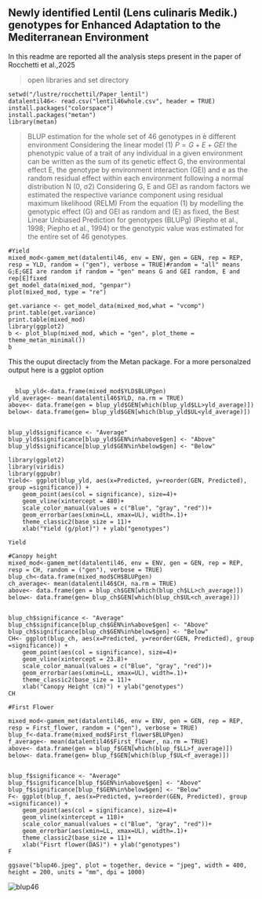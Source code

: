 
## Newly identified Lentil (Lens culinaris Medik.) genotypes for Enhanced Adaptation to the Mediterranean Environment 
In this readme are reported all the analysis steps present in the paper of Rocchetti et al.,2025

> open libraries and set directory
```
setwd("/lustre/rocchettil/Paper_lentil")
datalentil46<- read.csv("lentil46whole.csv", header = TRUE)
install.packages("colorspace")
install.packages("metan")
library(metan)
```

> BLUP estimation for the whole set of 46 genotypes in è different environment
Considering the linear model (1) $P = G + E + GEI$ the phenotypic value of a trait of any individual in a given environment can be written as the sum of its genetic effect G, the environmental effect E, the genotype by environment interaction (GEI) and e as the random residual effect within each environment following a normal distribution N (0, σ2) 
Considering G, E and GEI as random factors we estimated the respective variance component using residual maximum likelihood (RELM) 
From the equation (1) by modelling the genotypic effect (G) and GEI as random and (E) as fixed, the Best Linear Unbiased Prediction for genotypes (BLUPg) (Piepho et al., 1998; Piepho et al., 1994) or the genotypic value was estimated for the entire set of 46 genotypes.  
```
#Yield
mixed_mod<-gamem_met(datalentil46, env = ENV, gen = GEN, rep = REP, resp = YLD, random = ("gen"), verbose = TRUE)#random = "all" means G;E;GEI are random if random = "gen" means G and GEI random, E and rep[E]fixed 
get_model_data(mixed_mod, "genpar")
plot(mixed_mod, type = "re")

get.variance <- get_model_data(mixed_mod,what = "vcomp")
print.table(get.variance)
print.table(mixed_mod)
library(ggplot2)
b <- plot_blup(mixed_mod, which = "gen", plot_theme = theme_metan_minimal())
b
```
This the ouput directacly from the Metan package. For a more personalzed output here is a ggplot option
```

  blup_yld<-data.frame(mixed_mod$YLD$BLUPgen)
yld_average<- mean(datalentil46$YLD, na.rm = TRUE)
above<- data.frame(gen = blup_yld$GEN[which(blup_yld$LL>yld_average)])
below<- data.frame(gen= blup_yld$GEN[which(blup_yld$UL<yld_average)])


blup_yld$significance <- "Average"
blup_yld$significance[blup_yld$GEN%in%above$gen] <- "Above"
blup_yld$significance[blup_yld$GEN%in%below$gen] <- "Below"

library(ggplot2)
library(viridis)
library(ggpubr)
Yield<- ggplot(blup_yld, aes(x=Predicted, y=reorder(GEN, Predicted), group =significance)) + 
    geom_point(aes(col = significance), size=4)+
    geom_vline(xintercept = 480)+
    scale_color_manual(values = c("Blue", "gray", "red"))+
    geom_errorbar(aes(xmin=LL, xmax=UL), width=.1)+
    theme_classic2(base_size = 11)+
    xlab("Yield (g/plot)") + ylab("genotypes")

Yield

#Canopy height
mixed_mod<-gamem_met(datalentil46, env = ENV, gen = GEN, rep = REP, resp = CH, random = ("gen"), verbose = TRUE)
blup_ch<-data.frame(mixed_mod$CH$BLUPgen)
ch_average<- mean(datalentil46$CH, na.rm = TRUE)
above<- data.frame(gen = blup_ch$GEN[which(blup_ch$LL>ch_average)])
below<- data.frame(gen= blup_ch$GEN[which(blup_ch$UL<ch_average)])


blup_ch$significance <- "Average"
blup_ch$significance[blup_ch$GEN%in%above$gen] <- "Above"
blup_ch$significance[blup_ch$GEN%in%below$gen] <- "Below"
CH<- ggplot(blup_ch, aes(x=Predicted, y=reorder(GEN, Predicted), group =significance)) + 
    geom_point(aes(col = significance), size=4)+
    geom_vline(xintercept = 23.8)+
    scale_color_manual(values = c("Blue", "gray", "red"))+
    geom_errorbar(aes(xmin=LL, xmax=UL), width=.1)+
    theme_classic2(base_size = 11)+
    xlab("Canopy Height (cm)") + ylab("genotypes")
CH

#First Flower

mixed_mod<-gamem_met(datalentil46, env = ENV, gen = GEN, rep = REP, resp = First_flower, random = ("gen"), verbose = TRUE)
blup_f<-data.frame(mixed_mod$First_flower$BLUPgen)
f_average<- mean(datalentil46$First_flower, na.rm = TRUE)
above<- data.frame(gen = blup_f$GEN[which(blup_f$LL>f_average)])
below<- data.frame(gen= blup_f$GEN[which(blup_f$UL<f_average)])


blup_f$significance <- "Average"
blup_f$significance[blup_f$GEN%in%above$gen] <- "Above"
blup_f$significance[blup_f$GEN%in%below$gen] <- "Below"
F<- ggplot(blup_f, aes(x=Predicted, y=reorder(GEN, Predicted), group =significance)) + 
    geom_point(aes(col = significance), size=4)+
    geom_vline(xintercept = 118)+
    scale_color_manual(values = c("Blue", "gray", "red"))+
    geom_errorbar(aes(xmin=LL, xmax=UL), width=.1)+
    theme_classic2(base_size = 11)+
    xlab("Fisrt flower(DAS)") + ylab("genotypes")
F

ggsave("blup46.jpeg", plot = together, device = "jpeg", width = 400, height = 200, units = "mm", dpi = 1000)

```

![blup46](https://github.com/user-attachments/assets/e391481e-6473-4d72-acfc-51f29bf4c019)



